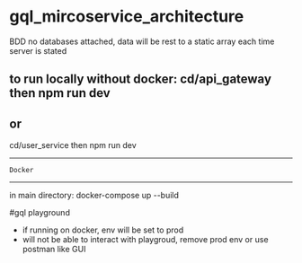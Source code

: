 # gql_mircoservice_architecture
BDD 
no databases attached, 
data will be rest to a static array each time server is stated


to run locally without docker:
cd/api_gateway
then npm run dev
--------
or 
--------
cd/user_service
then npm run dev


------------
    Docker
------------
in main directory:
docker-compose up --build

#gql playground
- if running on docker, env will be set to prod
- will not be able to interact with playgroud, remove prod env or use postman like GUI